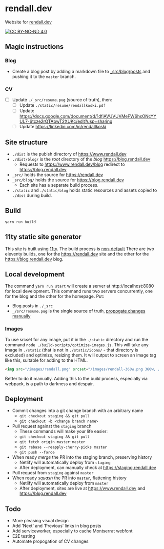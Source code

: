# rendall.dev

Website for [rendall.dev](https://rendall.dev)

[![CC BY-NC-ND 4.0](https://i.creativecommons.org/l/by-nc-nd/4.0/88x31.png)](https://creativecommons.org/licenses/by-nc-nd/4.0/)

## Magic instructions

### Blog

- Create a blog post by adding a markdown file to [\_src/blog/posts](_src/blog/posts) and pushing it to the `master` branch.

### CV

- [ ] Update `./_src/resume.pug` (source of truth), then:
  - [ ] Update `./static/resume/rendallkoski.pdf`
  - [ ] Update <https://docs.google.com/document/d/1dfiAVUVUVMeFW6hxONcYYUL7-6tcze2rQTAbwT2XUKc/edit?usp=sharing>
  - [ ] Update <https://linkedin.com/in/rendallkoski>

## Site structure

- `./dist` is the pubish directory of <https://www.rendall.dev>
- `./dist/blog/` is the _root_ directory of the _blog_ <https://blog.rendall.dev>
  - Requests to <https://www.rendall.dev/blog> redirect to <https://blog.rendall.dev>
- `_src/` holds the source for <https://rendall.dev>
- `_src/blog/` holds the source for <https://blog.rendall.dev>
  - Each site has a separate build process.
- `./static` and `./static/blog` holds static resources and assets copied to `./dist` during build.

## Build

`yarn run build`

## 11ty static site generator

This site is built using [11ty](https://11ty.io). The build process is [non-default](https://github.com/11ty/eleventy/issues/342#issuecomment-448224762) There are two eleventy builds, one for the <https://rendall.dev> site and the other for the <https://blog.rendall.dev> blog.

## Local development

The command `yarn run start` will create a server at http://localhost:8080 for local development. This command runs two servers concurrently, one for the blog and the other for the homepage. Put:

- Blog posts in `./_src`
- `_/src/resume.pug` is the single source of truth, [propogate changes manually](#cv)

### Images

To use srcset for any image, put it in the `./static` directory and run the command `node ./build-scripts/optimize-images.js`.
This will take any image in `./static` (that is not in `./static/icons/` - that directory is excluded) and optimize, resizing them.
It will output to screen an image tag like this, suitable for adding to the HTML.

```HTML
<img src="/images/rendall.png" srcset="/images/rendall-360w.png 360w, /images/rendall-480w.png 480w, /images/rendall-800w.png 800w">
```

Better to do it manually. Adding this to the build process, especially via webpack, is a path to darkness and despair.

## Deployment

- Commit changes into a git change branch with an arbitrary name
  - `git checkout staging && git pull`
  - `git checkout -b <change branch name>`
- Pull request against the `staging` branch
  - These commands will make your life easier:
  - `git checkout staging && git pull`
  - `git fetch origin master:master`
  - `git rebase --reapply-cherry-picks master`
  - `git push --force`
- When ready _merge_ the PR into the staging branch, preserving history
  - Netlify will automatically deploy from `staging`
  - After deployment, can manually check at <https://staging.rendall.dev>
- Pull request from `staging` against `master`
- When ready _squash_ the PR into `master`, flattening history
  - Netlify will automatically deploy from `master`
  - After deployment, sites are live at <https://www.rendall.dev> and <https://blog.rendall.dev>

## Todo

- More pleasing visual design
- Add 'Next' and 'Previous' links in blog posts
- Add serviceworker, especially to cache Montserrat webfont
- E2E testing
- Automate propogation of CV changes
